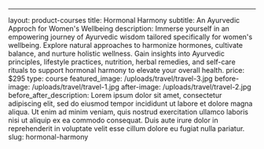 ---
layout: product-courses
title: Hormonal Harmony
subtitle: An Ayurvedic Approch for Women's Wellbeing
description: Immerse yourself in an empowering journey of Ayurvedic wisdom tailored specifically for women's wellbeing. Explore natural approaches to harmonize hormones, cultivate balance, and nurture holistic wellness. Gain insights into Ayurvedic principles, lifestyle practices, nutrition, herbal remedies, and self-care rituals to support hormonal harmony to elevate your overall health.
price: $295
type: course
featured_image: /uploads/travel/travel-3.jpg
before-image: /uploads/travel/travel-1.jpg
after-image: /uploads/travel/travel-2.jpg
before_after_description: Lorem ipsum dolor sit amet, consectetur adipiscing elit, sed do eiusmod tempor incididunt ut labore et dolore magna aliqua. Ut enim ad minim veniam, quis nostrud exercitation ullamco laboris nisi ut aliquip ex ea commodo consequat. Duis aute irure dolor in reprehenderit in voluptate velit esse cillum dolore eu fugiat nulla pariatur.
slug: hormonal-harmony